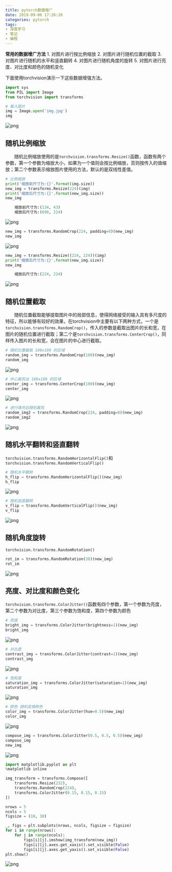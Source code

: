 ```yaml
---
title: pytorch数据增广
date: 2019-09-06 17:26:26
categories: pytorch
tags:
- 深度学习
- 笔记
- 编程
---
```


**常用的数据增广方法**
    1. 对图片进行按比例缩放
    2. 对图片进行随机位置的截取
    3. 对图片进行随机的水平和竖直翻转
    4. 对图片进行随机角度的旋转
    5. 对图片进行亮度、对比度和颜色的随机变化

下面使用torchvision演示一下这些数据增强方法。

```python
import sys
from PIL import Image
from torchvision import transforms
```

```python
# 载入图片
img = Image.open('img.jpg')
img
```

![png](pytorch数据增广/output_2_0.png)

## 随机比例缩放

&emsp;&emsp;随机比例缩放使用的是`torchvision.transforms.Resize()`函数，函数有两个参数，第一个参数为缩放大小，如果为一个值则会按比例缩放，否则按传入的值缩放；第二个参数表示缩放图片使用的方法，默认的是双线性差值。

```python
# 比例缩放
print('缩放前尺寸为:{}'.format(img.size))
new_img = transforms.Resize(224)(img)
print('缩放后尺寸为:{}'.format(new_img.size))
new_img

    缩放前尺寸为:(134, 43)
    缩放后尺寸为:(698, 224)
```

![png](pytorch数据增广/output_4_1.png)

```python
new_img = transforms.RandomCrop(224, padding=8)(new_img)
new_img
```

![png](pytorch数据增广/output_5_0.png)

```python
new_img = transforms.Resize((224, 224))(img)
print('缩放后尺寸为:{}'.format(new_img.size))
new_img

    缩放后尺寸为:(224, 224)
```

![png](pytorch数据增广/output_6_1.png)

## 随机位置截取

&emsp;&emsp;随机位置截取能够提取图片中的局部信息，使得网络接受的输入具有多尺度的特征，所以能够有较好的效果，在torchvision中主要有以下两种方式，一个是`torchvision.transforms.RandomCrop()`，传入的参数是截取出图片的长和宽，在图片的随机位置进行截取；第二个是`torchvision.transforms.CenterCrop()`，同样传入图片的长和宽，会在图片的中心进行截取。

```python
# 随机位置截取 100x100 的区域
random_img = transforms.RandomCrop(100)(new_img)
random_img
```

![png](pytorch数据增广/output_8_0.png)

```python
# 中心裁剪出 100x100 的区域
center_img = transforms.CenterCrop(100)(new_img)
center_img
```

![png](pytorch数据增广/output_9_0.png)

```python
# 进行填充后随机裁剪
random_img2 = transforms.RandomCrop(224, padding=8)(new_img)
random_img2
```

![png](pytorch数据增广/output_10_0.png)

## 随机水平翻转和竖直翻转

`torchvision.transforms.RandomHorizontalFlip()`和`torchvision.transforms.RandomVerticalFlip()`

```python
# 随机水平翻转
h_flip = transforms.RandomHorizontalFlip()(new_img)
h_flip
```

![png](pytorch数据增广/output_12_0.png)

```python
# 随机竖直翻转
v_flip = transforms.RandomVerticalFlip()(new_img)
v_flip
```

![png](pytorch数据增广/output_13_0.png)

## 随机角度旋转

`torchvision.transforms.RandomRotation()`

```python
rot_im = transforms.RandomRotation(30)(new_img)
rot_im
```

![png](pytorch数据增广/output_15_0.png)

## 亮度、对比度和颜色变化

`torchvision.transforms.ColorJitter()`函数有四个参数，第一个参数为亮度，第二个参数为对比度，第三个参数为饱和度，第四个参数为颜色

```python
# 亮度
bright_img = transforms.ColorJitter(brightness=1)(new_img)
bright_img
```

![png](pytorch数据增广/output_17_0.png)

```python
# 对比度
contrast_img = transforms.ColorJitter(contrast=1)(new_img)
contrast_img
```

![png](pytorch数据增广/output_18_0.png)

```python
# 饱和度
saturation_img = transforms.ColorJitter(saturation=1)(new_img)
saturation_img
```

![png](pytorch数据增广/output_19_0.png)

```python
# 颜色 随机变换颜色
color_img = transforms.ColorJitter(hue=0.5)(new_img)
color_img
```

![png](pytorch数据增广/output_20_0.png)

```python
compose_img = transforms.ColorJitter(0.5, 0.5, 0.5)(new_img)
compose_img
new_img
```

![png](pytorch数据增广/output_21_0.png)

```python
import matplotlib.pyplot as plt
%matplotlib inline

img_transform = transforms.Compose([
    transforms.Resize(232),
    transforms.RandomCrop(224),
    transforms.ColorJitter(0.15, 0.15, 0.15)
])

nrows = 5
ncols = 5
figsize = (10, 10)

_, figs = plt.subplots(nrows, ncols, figsize = figsize)
for i in range(nrows):
    for j in range(ncols):
        figs[i][j].imshow(img_transform(new_img))
        figs[i][j].axes.get_xaxis().set_visible(False)
        figs[i][j].axes.get_yaxis().set_visible(False)
plt.show()
```

![png](pytorch数据增广/output_22_0.png)
